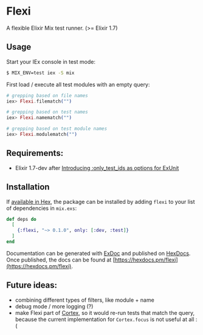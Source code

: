 # Flexi

A flexible Elixir Mix test runner. (>= Elixir 1.7)


## Usage

Start your IEx console in test mode:
```bash
$ MIX_ENV=test iex -S mix
```

First load / execute all test modules with an empty query:

```elixir
# grepping based on file names
iex> Flexi.filematch("")
```


```elixir
# grepping based on test names
iex> Flexi.namematch("")
```


```elixir
# grepping based on test module names
iex> Flexi.modulematch("")
```


## Requirements:

- Elixir 1.7-dev after [Introducing :only_test_ids as options for ExUnit](https://github.com/elixir-lang/elixir/commit/594f778fffbf71c03e05a5f4e5beadcbcd0c7b58#diff-1e5179d66aaabef6fbc8efa93ae33493)

## Installation

If [available in Hex](https://hex.pm/docs/publish), the package can be installed
by adding `flexi` to your list of dependencies in `mix.exs`:

```elixir
def deps do
  [
    {:flexi, "~> 0.1.0", only: [:dev, :test]}
  ]
end
```

Documentation can be generated with [ExDoc](https://github.com/elixir-lang/ex_doc)
and published on [HexDocs](https://hexdocs.pm). Once published, the docs can
be found at [https://hexdocs.pm/flexi](https://hexdocs.pm/flexi).



## Future ideas:
  - combining different types of filters, like module + name
  - debug mode / more logging (?)
  - make Flexi part of [Cortex](https://github.com/urbint/cortex/commits/master), so it would re-run tests that match the query,
    because the current implementation for `Cortex.focus` is not useful at all :(
